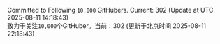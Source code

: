 Committed to Following `10,000` GitHubers. Current: <!-- FOLLOWING_COUNT -->302<!-- FOLLOWING_COUNT --> (Update at UTC <!-- LAST_UPDATED -->2025-08-11 14:18:43<!-- LAST_UPDATED -->)<br>
致力于关注`10,000`个GitHuber。当前：<!-- FOLLOWING_COUNT -->302<!-- FOLLOWING_COUNT --> (更新于北京时间 <!-- LAST_UPDATED_CST -->2025-08-11 22:18:43<!-- LAST_UPDATED_CST -->)
